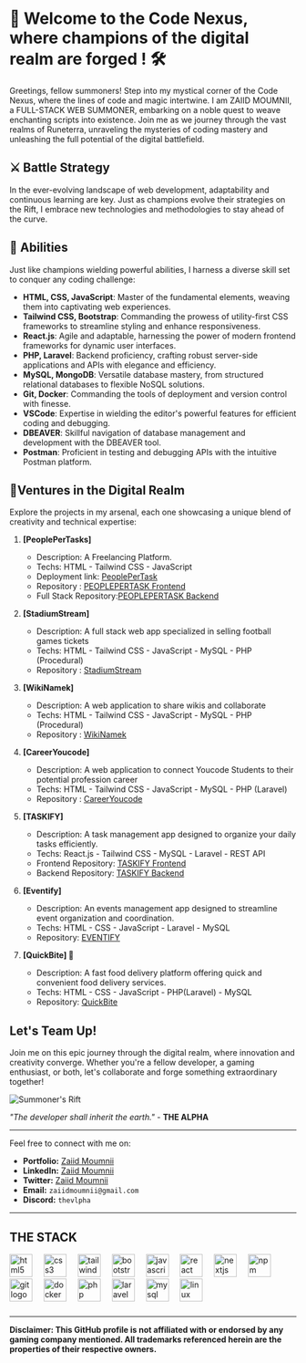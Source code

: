 <h1> 👾 Welcome to the Code Nexus, where champions of the digital realm are forged ! 🛠️ </h1>
Greetings, fellow summoners! Step into my mystical corner of the Code Nexus, where the lines of code and magic intertwine.
I am ZAIID MOUMNII, a FULL-STACK WEB SUMMONER, embarking on a noble quest to weave enchanting scripts into existence.
Join me as we journey through the vast realms of Runeterra, unraveling the mysteries of coding mastery and unleashing the full potential of the digital battlefield.

## ⚔️ Battle Strategy

In the ever-evolving landscape of web development, adaptability and continuous learning are key. Just as champions evolve their strategies on the Rift, I embrace new technologies and methodologies to stay ahead of the curve.

## 🔮 Abilities

Just like champions wielding powerful abilities, I harness a diverse skill set to conquer any coding challenge:

- **HTML, CSS, JavaScript**: Master of the fundamental elements, weaving them into captivating web experiences.
- **Tailwind CSS, Bootstrap**: Commanding the prowess of utility-first CSS frameworks to streamline styling and enhance responsiveness.
- **React.js**: Agile and adaptable, harnessing the power of modern frontend frameworks for dynamic user interfaces.
- **PHP, Laravel**: Backend proficiency, crafting robust server-side applications and APIs with elegance and efficiency.
- **MySQL, MongoDB**: Versatile database mastery, from structured relational databases to flexible NoSQL solutions.
- **Git, Docker**: Commanding the tools of deployment and version control with finesse.
- **VSCode**: Expertise in wielding the editor's powerful features for efficient coding and debugging.
- **DBEAVER**: Skillful navigation of database management and development with the DBEAVER tool.
- **Postman**: Proficient in testing and debugging APIs with the intuitive Postman platform.

## 🚀Ventures in the Digital Realm
Explore the projects in my arsenal, each one showcasing a unique blend of creativity and technical expertise:

1. **[PeoplePerTasks]**
   - Description: A Freelancing Platform.
   - Techs: HTML - Tailwind CSS - JavaScript
   - Deployment link: [PeoplePerTask](https://people-per-task.vercel.app/src)
   - Repository : [PEOPLEPERTASK Frontend](https://github.com/Zaiidmo/PeoplePerTasks)
   - Full Stack Repository:[PEOPLEPERTASK Backend](https://github.com/Zaiidmo/People-per-task)
  
2. **[StadiumStream]**
   - Description: A full stack web app specialized in selling football games tickets 
   - Techs: HTML - Tailwind CSS - JavaScript - MySQL - PHP (Procedural)
   - Repository : [StadiumStream](https://github.com/Zaiidmo/StadiumStream)
     
3. **[WikiNamek]**
   - Description: A web application to share wikis and collaborate 
   - Techs: HTML - Tailwind CSS - JavaScript - MySQL - PHP (Procedural) 
   - Repository : [WikiNamek](https://github.com/Zaiidmo/WikiNamek)
  
4. **[CareerYoucode]**
   - Description: A web application to connect Youcode Students to their potential profession career 
   - Techs: HTML - Tailwind CSS - JavaScript - MySQL - PHP (Laravel)
   - Repository : [CareerYoucode](https://github.com/Zaiidmo/CareerYoucode)

5. **[TASKIFY]**
   - Description: A task management app designed to organize your daily tasks efficiently.
   - Techs: React.js - Tailwind CSS - MySQL - Laravel - REST API
   - Frontend Repository: [TASKIFY Frontend](https://github.com/Zaiidmo/Taskify)
   - Backend Repository: [TASKIFY Backend](https://github.com/Zaiidmo/Taskify)

6. **[Eventify]**
   - Description: An events management app designed to streamline event organization and coordination.
   - Techs: HTML - CSS - JavaScript - Laravel - MySQL
   - Repository: [EVENTIFY](https://github.com/Zaiidmo/eventify)
  
7. **[QuickBite] 🍔**
   - Description: A fast food delivery platform offering quick and convenient food delivery services.
   - Techs: HTML - CSS - JavaScript - PHP(Laravel) - MySQL
   - Repository: [QuickBite](https://github.com/Zaiidmo/QuickBite)

## Let's Team Up!

Join me on this epic journey through the digital realm, where innovation and creativity converge. Whether you're a fellow developer, a gaming enthusiast, or both, let's collaborate and forge something extraordinary together!

![Summoner's Rift](https://vignette.wikia.nocookie.net/leagueoflegends/images/3/32/Summoner%27s_Rift.jpg)

*"The developer shall inherit the earth."* - **THE ALPHA**

---

Feel free to connect with me on:

- **Portfolio:** [Zaiid Moumnii](https://vlpha.netlify.app)
- **LinkedIn:** [Zaiid Moumnii](https://www.linkedin.com/in/Zaiidmoumni)
- **Twitter:** [Zaiid Moumnii](https://www.twitter.com/Zaiidmo)
- **Email:** `zaiidmoumnii@gmail.com`
- **Discord:** `thevlpha`

--- 
## THE STACK 

<div align="left">
  <img src="https://cdn.jsdelivr.net/gh/devicons/devicon/icons/html5/html5-original.svg" height="40" alt="html5 logo"  />
  <img width="12" />
  <img src="https://cdn.jsdelivr.net/gh/devicons/devicon/icons/css3/css3-original.svg" height="40" alt="css3 logo"  />
  <img width="12" />
  <img src="https://cdn.jsdelivr.net/gh/devicons/devicon/icons/tailwindcss/tailwindcss-original-wordmark.svg" height="40" alt="tailwindcss logo"  />
  <img width="12" />
  <img src="https://cdn.jsdelivr.net/gh/devicons/devicon/icons/bootstrap/bootstrap-original.svg" height="40" alt="bootstrap logo"  />
  <img width="12" />
  <img src="https://cdn.jsdelivr.net/gh/devicons/devicon/icons/javascript/javascript-original.svg" height="40" alt="javascript logo"  />
  <img width="12" />
  <img src="https://cdn.jsdelivr.net/gh/devicons/devicon/icons/react/react-original.svg" height="40" alt="react logo"  />
  <img width="12" />
  <img src="https://cdn.jsdelivr.net/gh/devicons/devicon/icons/nextjs/nextjs-original.svg" height="40" alt="nextjs logo"  />
  <img width="12" />
  <img src="https://cdn.jsdelivr.net/gh/devicons/devicon/icons/npm/npm-original-wordmark.svg" height="40" alt="npm logo"  />
  <img width="12" />
  <img src="https://cdn.jsdelivr.net/gh/devicons/devicon/icons/git/git-original.svg" height="40" alt="git logo"  />
  <img width="12" />
  <img src="https://cdn.jsdelivr.net/gh/devicons/devicon/icons/docker/docker-original.svg" height="40" alt="docker logo"  />
  <img width="12" />
  <img src="https://cdn.jsdelivr.net/gh/devicons/devicon/icons/php/php-original.svg" height="40" alt="php logo"  />
  <img width="12" />
  <img src="https://cdn.simpleicons.org/laravel/FF2D20" height="40" alt="laravel logo"  />
  <img width="12" />
  <img src="https://cdn.jsdelivr.net/gh/devicons/devicon/icons/mysql/mysql-original.svg" height="40" alt="mysql logo"  />
  <img width="12" />
  <img src="https://cdn.jsdelivr.net/gh/devicons/devicon/icons/linux/linux-original.svg" height="40" alt="linux logo"  />
</div>

###


---
****Disclaimer:** This GitHub profile is not affiliated with or endorsed by any gaming company mentioned. All trademarks referenced herein are the properties of their respective owners.**

